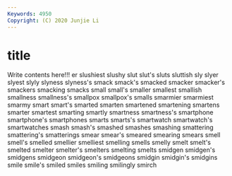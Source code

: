 ```yaml
---
Keywords: 4950
Copyright: (C) 2020 Junjie Li
---
```


# title

Write contents here!!!
er 
slushiest
slushy 
slut 
slut's 
sluts 
sluttish 
sly 
slyer 
slyest 
slyly 
slyness
slyness's 
smack 
smack's 
smacked 
smacker 
smacker's 
smackers 
smacking 
smacks 
small
small's 
smaller 
smallest 
smallish 
smallness 
smallness's 
smallpox 
smallpox's 
smalls 
smarmier
smarmiest 
smarmy 
smart 
smart's 
smarted 
smarten 
smartened 
smartening 
smartens 
smarter
smartest 
smarting 
smartly 
smartness 
smartness's 
smartphone 
smartphone's 
smartphones 
smarts 
smarts's
smartwatch 
smartwatch's 
smartwatches 
smash 
smash's 
smashed 
smashes 
smashing 
smattering 
smattering's
smatterings 
smear 
smear's 
smeared 
smearing 
smears 
smell 
smell's 
smelled 
smellier
smelliest 
smelling 
smells 
smelly 
smelt 
smelt's 
smelted 
smelter 
smelter's 
smelters
smelting 
smelts 
smidgen 
smidgen's 
smidgens 
smidgeon 
smidgeon's 
smidgeons 
smidgin 
smidgin's
smidgins 
smile 
smile's 
smiled 
smiles 
smiling 
smilingly 
smirch 
